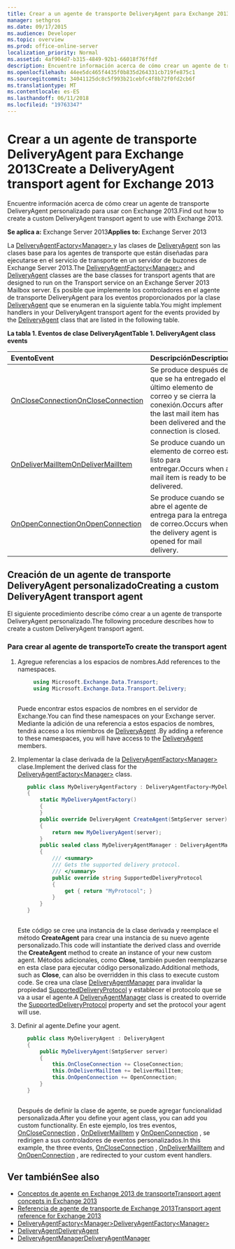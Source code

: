 ```yaml
---
title: Crear a un agente de transporte DeliveryAgent para Exchange 2013
manager: sethgros
ms.date: 09/17/2015
ms.audience: Developer
ms.topic: overview
ms.prod: office-online-server
localization_priority: Normal
ms.assetid: 4af904d7-b315-4849-92b1-66018f76ffdf
description: Encuentre información acerca de cómo crear un agente de transporte DeliveryAgent personalizado para usar con Exchange 2013.
ms.openlocfilehash: 44ee5dc465f4435f0b835d264331cb719fe875c1
ms.sourcegitcommit: 34041125dc8c5f993b21cebfc4f8b72f0fd2cb6f
ms.translationtype: MT
ms.contentlocale: es-ES
ms.lasthandoff: 06/11/2018
ms.locfileid: "19763347"
---
```

# <a name="create-a-deliveryagent-transport-agent-for-exchange-2013"></a><span data-ttu-id="8959d-103">Crear a un agente de transporte DeliveryAgent para Exchange 2013</span><span class="sxs-lookup"><span data-stu-id="8959d-103">Create a DeliveryAgent transport agent for Exchange 2013</span></span>

<span data-ttu-id="8959d-104">Encuentre información acerca de cómo crear un agente de transporte DeliveryAgent personalizado para usar con Exchange 2013.</span><span class="sxs-lookup"><span data-stu-id="8959d-104">Find out how to create a custom DeliveryAgent transport agent to use with Exchange 2013.</span></span>
  
<span data-ttu-id="8959d-105">**Se aplica a:** Exchange Server 2013</span><span class="sxs-lookup"><span data-stu-id="8959d-105">**Applies to:** Exchange Server 2013</span></span>
  
<span data-ttu-id="8959d-106">La [DeliveryAgentFactory\<Manager\> ](https://msdn.microsoft.com/library/Microsoft.Exchange.Data.Transport.Delivery.DeliveryAgentFactory`1.aspx) y las clases de [DeliveryAgent](https://msdn.microsoft.com/library/Microsoft.Exchange.Data.DeliveryType.DeliveryAgent.aspx) son las clases base para los agentes de transporte que están diseñadas para ejecutarse en el servicio de transporte en un servidor de buzones de Exchange Server 2013.</span><span class="sxs-lookup"><span data-stu-id="8959d-106">The [DeliveryAgentFactory\<Manager\>](https://msdn.microsoft.com/library/Microsoft.Exchange.Data.Transport.Delivery.DeliveryAgentFactory`1.aspx) and [DeliveryAgent](https://msdn.microsoft.com/library/Microsoft.Exchange.Data.DeliveryType.DeliveryAgent.aspx) classes are the base classes for transport agents that are designed to run on the Transport service on an Exchange Server 2013 Mailbox server.</span></span> <span data-ttu-id="8959d-107">Es posible que implemente los controladores en el agente de transporte DeliveryAgent para los eventos proporcionados por la clase [DeliveryAgent](https://msdn.microsoft.com/library/Microsoft.Exchange.Data.DeliveryType.DeliveryAgent.aspx) que se enumeran en la siguiente tabla.</span><span class="sxs-lookup"><span data-stu-id="8959d-107">You might implement handlers in your DeliveryAgent transport agent for the events provided by the [DeliveryAgent](https://msdn.microsoft.com/library/Microsoft.Exchange.Data.DeliveryType.DeliveryAgent.aspx) class that are listed in the following table.</span></span> 
  
<span data-ttu-id="8959d-108">**La tabla 1. Eventos de clase DeliveryAgent**</span><span class="sxs-lookup"><span data-stu-id="8959d-108">**Table 1. DeliveryAgent class events**</span></span>

|<span data-ttu-id="8959d-109">**Evento**</span><span class="sxs-lookup"><span data-stu-id="8959d-109">**Event**</span></span>|<span data-ttu-id="8959d-110">**Descripción**</span><span class="sxs-lookup"><span data-stu-id="8959d-110">**Description**</span></span>|
|:-----|:-----|
|[<span data-ttu-id="8959d-111">OnCloseConnection</span><span class="sxs-lookup"><span data-stu-id="8959d-111">OnCloseConnection</span></span>](https://msdn.microsoft.com/library/Microsoft.Exchange.Data.Transport.Delivery.DeliveryAgent.OnCloseConnection.aspx) <br/> |<span data-ttu-id="8959d-112">Se produce después de que se ha entregado el último elemento de correo y se cierra la conexión.</span><span class="sxs-lookup"><span data-stu-id="8959d-112">Occurs after the last mail item has been delivered and the connection is closed.</span></span>  <br/> |
|[<span data-ttu-id="8959d-113">OnDeliverMailItem</span><span class="sxs-lookup"><span data-stu-id="8959d-113">OnDeliverMailItem</span></span>](https://msdn.microsoft.com/library/Microsoft.Exchange.Data.Transport.Delivery.DeliveryAgent.OnDeliverMailItem.aspx) <br/> |<span data-ttu-id="8959d-114">Se produce cuando un elemento de correo está listo para entregar.</span><span class="sxs-lookup"><span data-stu-id="8959d-114">Occurs when a mail item is ready to be delivered.</span></span>  <br/> |
|[<span data-ttu-id="8959d-115">OnOpenConnection</span><span class="sxs-lookup"><span data-stu-id="8959d-115">OnOpenConnection</span></span>](https://msdn.microsoft.com/library/Microsoft.Exchange.Data.Transport.Delivery.DeliveryAgent.OnOpenConnection.aspx) <br/> |<span data-ttu-id="8959d-116">Se produce cuando se abre el agente de entrega para la entrega de correo.</span><span class="sxs-lookup"><span data-stu-id="8959d-116">Occurs when the delivery agent is opened for mail delivery.</span></span>  <br/> |
   
## <a name="creating-a-custom-deliveryagent-transport-agent"></a><span data-ttu-id="8959d-117">Creación de un agente de transporte DeliveryAgent personalizado</span><span class="sxs-lookup"><span data-stu-id="8959d-117">Creating a custom DeliveryAgent transport agent</span></span>

<span data-ttu-id="8959d-118">El siguiente procedimiento describe cómo crear a un agente de transporte DeliveryAgent personalizado.</span><span class="sxs-lookup"><span data-stu-id="8959d-118">The following procedure describes how to create a custom DeliveryAgent transport agent.</span></span> 
  
### <a name="to-create-the-transport-agent"></a><span data-ttu-id="8959d-119">Para crear al agente de transporte</span><span class="sxs-lookup"><span data-stu-id="8959d-119">To create the transport agent</span></span>

1. <span data-ttu-id="8959d-120">Agregue referencias a los espacios de nombres.</span><span class="sxs-lookup"><span data-stu-id="8959d-120">Add references to the namespaces.</span></span>
    
   ```cs
        using Microsoft.Exchange.Data.Transport;
        using Microsoft.Exchange.Data.Transport.Delivery;
    
   ```

   <span data-ttu-id="8959d-121">Puede encontrar estos espacios de nombres en el servidor de Exchange.</span><span class="sxs-lookup"><span data-stu-id="8959d-121">You can find these namespaces on your Exchange server.</span></span> <span data-ttu-id="8959d-122">Mediante la adición de una referencia a estos espacios de nombres, tendrá acceso a los miembros de [DeliveryAgent](https://msdn.microsoft.com/library/Microsoft.Exchange.Data.DeliveryType.DeliveryAgent.aspx) .</span><span class="sxs-lookup"><span data-stu-id="8959d-122">By adding a reference to these namespaces, you will have access to the [DeliveryAgent](https://msdn.microsoft.com/library/Microsoft.Exchange.Data.DeliveryType.DeliveryAgent.aspx) members.</span></span> 
    
2. <span data-ttu-id="8959d-123">Implementar la clase derivada de la [DeliveryAgentFactory\<Manager\> ](https://msdn.microsoft.com/library/Microsoft.Exchange.Data.Transport.Delivery.DeliveryAgentFactory`1.aspx) clase.</span><span class="sxs-lookup"><span data-stu-id="8959d-123">Implement the derived class for the [DeliveryAgentFactory\<Manager\>](https://msdn.microsoft.com/library/Microsoft.Exchange.Data.Transport.Delivery.DeliveryAgentFactory`1.aspx) class.</span></span> 
    
   ```cs
      public class MyDeliveryAgentFactory : DeliveryAgentFactory<MyDeliveryAgentFactory.MyDeliveryAgentManager>
      {
          static MyDeliveryAgentFactory()
          {
          }
          public override DeliveryAgent CreateAgent(SmtpServer server)
          {
              return new MyDeliveryAgent(server);
          }
          public sealed class MyDeliveryAgentManager : DeliveryAgentManager
          {
              /// <summary>
              /// Gets the supported delivery protocol.
              /// </summary>
              public override string SupportedDeliveryProtocol
              {
                  get { return "MyProtocol"; }
              }
          }
      }
  
   ```

   <span data-ttu-id="8959d-124">Este código se cree una instancia de la clase derivada y reemplace el método **CreateAgent** para crear una instancia de su nuevo agente personalizado.</span><span class="sxs-lookup"><span data-stu-id="8959d-124">This code will instantiate the derived class and override the **CreateAgent** method to create an instance of your new custom agent.</span></span> <span data-ttu-id="8959d-125">Métodos adicionales, como **Close**, también pueden reemplazarse en esta clase para ejecutar código personalizado.</span><span class="sxs-lookup"><span data-stu-id="8959d-125">Additional methods, such as **Close**, can also be overridden in this class to execute custom code.</span></span> <span data-ttu-id="8959d-126">Se crea una clase [DeliveryAgentManager](https://msdn.microsoft.com/library/Microsoft.Exchange.Data.Transport.Delivery.DeliveryAgentManager.aspx) para invalidar la propiedad [SupportedDeliveryProtocol](https://msdn.microsoft.com/library/Microsoft.Exchange.Data.Transport.Delivery.DeliveryAgentManager.SupportedDeliveryProtocol.aspx) y establecer el protocolo que se va a usar el agente.</span><span class="sxs-lookup"><span data-stu-id="8959d-126">A [DeliveryAgentManager](https://msdn.microsoft.com/library/Microsoft.Exchange.Data.Transport.Delivery.DeliveryAgentManager.aspx) class is created to override the [SupportedDeliveryProtocol](https://msdn.microsoft.com/library/Microsoft.Exchange.Data.Transport.Delivery.DeliveryAgentManager.SupportedDeliveryProtocol.aspx) property and set the protocol your agent will use.</span></span> 
    
3. <span data-ttu-id="8959d-127">Definir al agente.</span><span class="sxs-lookup"><span data-stu-id="8959d-127">Define your agent.</span></span>
    
   ```cs
      public class MyDeliveryAgent : DeliveryAgent
      {
          public MyDeliveryAgent(SmtpServer server)
          {
              this.OnCloseConnection += CloseConnection;
              this.OnDeliverMailItem += DeliverMailItem;
              this.OnOpenConnection += OpenConnection;
          }
      }
  
   ```

   <span data-ttu-id="8959d-128">Después de definir la clase de agente, se puede agregar funcionalidad personalizada.</span><span class="sxs-lookup"><span data-stu-id="8959d-128">After you define your agent class, you can add you custom functionality.</span></span> <span data-ttu-id="8959d-129">En este ejemplo, los tres eventos, [OnCloseConnection](https://msdn.microsoft.com/library/Microsoft.Exchange.Data.Transport.Delivery.DeliveryAgent.OnCloseConnection.aspx) , [OnDeliverMailItem](https://msdn.microsoft.com/library/Microsoft.Exchange.Data.Transport.Delivery.DeliveryAgent.OnDeliverMailItem.aspx) y [OnOpenConnection](https://msdn.microsoft.com/library/Microsoft.Exchange.Data.Transport.Delivery.DeliveryAgent.OnOpenConnection.aspx) , se redirigen a sus controladores de eventos personalizados.</span><span class="sxs-lookup"><span data-stu-id="8959d-129">In this example, the three events, [OnCloseConnection](https://msdn.microsoft.com/library/Microsoft.Exchange.Data.Transport.Delivery.DeliveryAgent.OnCloseConnection.aspx) , [OnDeliverMailItem](https://msdn.microsoft.com/library/Microsoft.Exchange.Data.Transport.Delivery.DeliveryAgent.OnDeliverMailItem.aspx) and [OnOpenConnection](https://msdn.microsoft.com/library/Microsoft.Exchange.Data.Transport.Delivery.DeliveryAgent.OnOpenConnection.aspx) , are redirected to your custom event handlers.</span></span> 
    
## <a name="see-also"></a><span data-ttu-id="8959d-130">Ver también</span><span class="sxs-lookup"><span data-stu-id="8959d-130">See also</span></span>

- [<span data-ttu-id="8959d-131">Conceptos de agente en Exchange 2013 de transporte</span><span class="sxs-lookup"><span data-stu-id="8959d-131">Transport agent concepts in Exchange 2013</span></span>](transport-agent-concepts-in-exchange-2013.md)
- [<span data-ttu-id="8959d-132">Referencia de agente de transporte de Exchange 2013</span><span class="sxs-lookup"><span data-stu-id="8959d-132">Transport agent reference for Exchange 2013</span></span>](transport-agent-reference-for-exchange-2013.md)    
- [<span data-ttu-id="8959d-133">DeliveryAgentFactory\<Manager\></span><span class="sxs-lookup"><span data-stu-id="8959d-133">DeliveryAgentFactory\<Manager\></span></span>](https://msdn.microsoft.com/library/Microsoft.Exchange.Data.Transport.Delivery.DeliveryAgentFactory`1.aspx)   
- [<span data-ttu-id="8959d-134">DeliveryAgent</span><span class="sxs-lookup"><span data-stu-id="8959d-134">DeliveryAgent</span></span>](https://msdn.microsoft.com/library/Microsoft.Exchange.Data.DeliveryType.DeliveryAgent.aspx)    
- [<span data-ttu-id="8959d-135">DeliveryAgentManager</span><span class="sxs-lookup"><span data-stu-id="8959d-135">DeliveryAgentManager</span></span>](https://msdn.microsoft.com/library/Microsoft.Exchange.Data.Transport.Delivery.DeliveryAgentManager.aspx)
    

